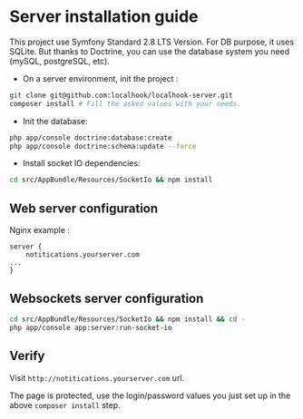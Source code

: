 Server installation guide
=========================

This project use Symfony Standard 2.8 LTS Version.
For DB purpose, it uses SQLite. But thanks to Doctrine, you can use the database system you need (mySQL, postgreSQL, etc).

- On a server environment, init the project :

```bash
git clone git@github.com:localhook/localhook-server.git
composer install # Fill the asked values with your needs.
```

- Init the database:

```bash
php app/console doctrine:database:create
php app/console doctrine:schema:update --force
```

- Install socket IO dependencies:

```bash
cd src/AppBundle/Resources/SocketIo && npm install
```

Web server configuration
------------------------
Nginx example :

```nginx
server {
    notitications.yourserver.com
...
}
```

Websockets server configuration
-------------------------------

```bash
cd src/AppBundle/Resources/SocketIo && npm install && cd -
php app/console app:server:run-socket-io
```

Verify
------

Visit `http://notitications.yourserver.com` url.

The page is protected, use the login/password values you just set up in the above `composer install` step.
